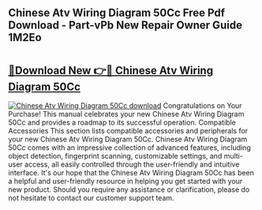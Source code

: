 ## Chinese Atv Wiring Diagram 50Cc Free Pdf Download - Part-vPb New Repair Owner Guide 1M2Eo

# <h2><a href="http://dfqu417.blite.top/?on=Chinese+Atv+Wiring+Diagram+50Cc">🔗Download New 👉🔴 Chinese Atv Wiring Diagram 50Cc</a></h2>

[![Chinese Atv Wiring Diagram 50Cc download](https://i.imgur.com/lujVjoI.png)](http://dfqu417.blite.top/?on=Chinese+Atv+Wiring+Diagram+50Cc)
Congratulations on Your Purchase! This manual celebrates your new Chinese Atv Wiring Diagram 50Cc and provides a roadmap to its successful operation. Compatible Accessories This section lists compatible accessories and peripherals for your new Chinese Atv Wiring Diagram 50Cc. Chinese Atv Wiring Diagram 50Cc comes with an impressive collection of advanced features, including object detection, fingerprint scanning, customizable settings, and multi-user access, all easily controlled through the user-friendly and intuitive interface. It's our hope that the Chinese Atv Wiring Diagram 50Cc has been a helpful and user-friendly resource in helping you get started with your new product. Should you require any assistance or clarification, please do not hesitate to contact our customer support team.
